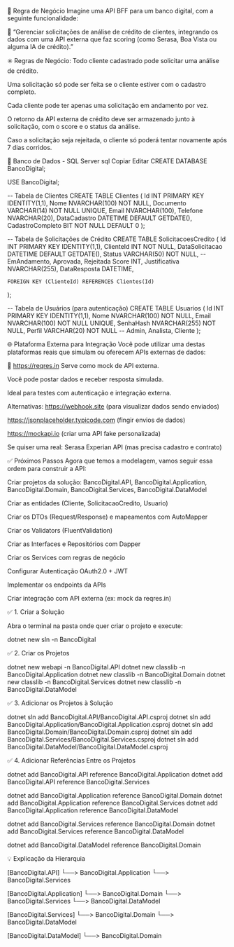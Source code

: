 🧠 Regra de Negócio
Imagine uma API BFF para um banco digital, com a seguinte funcionalidade:

📌 “Gerenciar solicitações de análise de crédito de clientes, integrando os dados com uma API externa que faz scoring (como Serasa, Boa Vista ou alguma IA de crédito).”


✳️ Regras de Negócio:
Todo cliente cadastrado pode solicitar uma análise de crédito.

Uma solicitação só pode ser feita se o cliente estiver com o cadastro completo.

Cada cliente pode ter apenas uma solicitação em andamento por vez.

O retorno da API externa de crédito deve ser armazenado junto à solicitação, com o score e o status da análise.

Caso a solicitação seja rejeitada, o cliente só poderá tentar novamente após 7 dias corridos.


🧱 Banco de Dados - SQL Server
sql
Copiar
Editar
CREATE DATABASE BancoDigital;

USE BancoDigital;

-- Tabela de Clientes
CREATE TABLE Clientes (
    Id INT PRIMARY KEY IDENTITY(1,1),
    Nome NVARCHAR(100) NOT NULL,
    Documento VARCHAR(14) NOT NULL UNIQUE,
    Email NVARCHAR(100),
    Telefone NVARCHAR(20),
    DataCadastro DATETIME DEFAULT GETDATE(),
    CadastroCompleto BIT NOT NULL DEFAULT 0
);

-- Tabela de Solicitações de Crédito
CREATE TABLE SolicitacoesCredito (
    Id INT PRIMARY KEY IDENTITY(1,1),
    ClienteId INT NOT NULL,
    DataSolicitacao DATETIME DEFAULT GETDATE(),
    Status VARCHAR(50) NOT NULL, -- EmAndamento, Aprovada, Rejeitada
    Score INT,
    Justificativa NVARCHAR(255),
    DataResposta DATETIME,

    FOREIGN KEY (ClienteId) REFERENCES Clientes(Id)
);

-- Tabela de Usuários (para autenticação)
CREATE TABLE Usuarios (
    Id INT PRIMARY KEY IDENTITY(1,1),
    Nome NVARCHAR(100) NOT NULL,
    Email NVARCHAR(100) NOT NULL UNIQUE,
    SenhaHash NVARCHAR(255) NOT NULL,
    Perfil VARCHAR(20) NOT NULL -- Admin, Analista, Cliente
);


🌐 Plataforma Externa para Integração
Você pode utilizar uma destas plataformas reais que simulam ou oferecem APIs externas de dados:

🔗 https://reqres.in
Serve como mock de API externa.

Você pode postar dados e receber resposta simulada.

Ideal para testes com autenticação e integração externa.

Alternativas:
https://webhook.site (para visualizar dados sendo enviados)

https://jsonplaceholder.typicode.com (fingir envios de dados)

https://mockapi.io (criar uma API fake personalizada)

Se quiser uma real: Serasa Experian API (mas precisa cadastro e contrato)



✅ Próximos Passos
Agora que temos a modelagem, vamos seguir essa ordem para construir a API:

Criar projetos da solução: BancoDigital.API, BancoDigital.Application, BancoDigital.Domain, BancoDigital.Services, BancoDigital.DataModel

Criar as entidades (Cliente, SolicitacaoCredito, Usuario)

Criar os DTOs (Request/Response) e mapeamentos com AutoMapper

Criar os Validators (FluentValidation)

Criar as Interfaces e Repositórios com Dapper

Criar os Services com regras de negócio

Configurar Autenticação OAuth2.0 + JWT

Implementar os endpoints da APIs

Criar integração com API externa (ex: mock da reqres.in)


✅ 1. Criar a Solução

Abra o terminal na pasta onde quer criar o projeto e execute:

dotnet new sln -n BancoDigital


✅ 2. Criar os Projetos

dotnet new webapi -n BancoDigital.API
dotnet new classlib -n BancoDigital.Application
dotnet new classlib -n BancoDigital.Domain
dotnet new classlib -n BancoDigital.Services
dotnet new classlib -n BancoDigital.DataModel


✅ 3. Adicionar os Projetos à Solução

dotnet sln add BancoDigital.API/BancoDigital.API.csproj
dotnet sln add BancoDigital.Application/BancoDigital.Application.csproj
dotnet sln add BancoDigital.Domain/BancoDigital.Domain.csproj
dotnet sln add BancoDigital.Services/BancoDigital.Services.csproj
dotnet sln add BancoDigital.DataModel/BancoDigital.DataModel.csproj

✅ 4. Adicionar Referências Entre os Projetos

dotnet add BancoDigital.API reference BancoDigital.Application
dotnet add BancoDigital.API reference BancoDigital.Services

dotnet add BancoDigital.Application reference BancoDigital.Domain
dotnet add BancoDigital.Application reference BancoDigital.Services
dotnet add BancoDigital.Application reference BancoDigital.DataModel

dotnet add BancoDigital.Services reference BancoDigital.Domain
dotnet add BancoDigital.Services reference BancoDigital.DataModel

dotnet add BancoDigital.DataModel reference BancoDigital.Domain

💡 Explicação da Hierarquia

[BancoDigital.API]
  └──> BancoDigital.Application
  └──> BancoDigital.Services

[BancoDigital.Application]
  └──> BancoDigital.Domain
  └──> BancoDigital.Services
  └──> BancoDigital.DataModel

[BancoDigital.Services]
  └──> BancoDigital.Domain
  └──> BancoDigital.DataModel

[BancoDigital.DataModel]
  └──> BancoDigital.Domain
